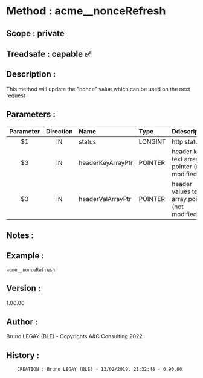 ﻿# **Method :** acme__nonceRefresh## **Scope :** private## **Treadsafe :** capable ✅ ## **Description :** This method will update the "nonce" value which can be used on the next request## **Parameters :** | Parameter | Direction | Name | Type | Ddescription | |:----:|:----:|:----|:----|:----| | $1 | IN | status | LONGINT | http status | | $3 | IN | headerKeyArrayPtr | POINTER | header key text array pointer (not modified) | | $3 | IN | headerValArrayPtr | POINTER | header values text array pointer (not modified) | ## **Notes :** ## **Example :** ```acme__nonceRefresh```## **Version :** 1.00.00## **Author :** Bruno LEGAY (BLE) - Copyrights A&C Consulting 2022## **History :**          CREATION : Bruno LEGAY (BLE) - 13/02/2019, 21:32:48 - 0.90.00